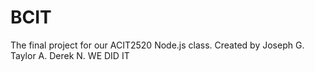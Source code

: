 # BCIT
The final project for our ACIT2520 Node.js class. Created by Joseph G. Taylor A. Derek N.
WE DID IT
